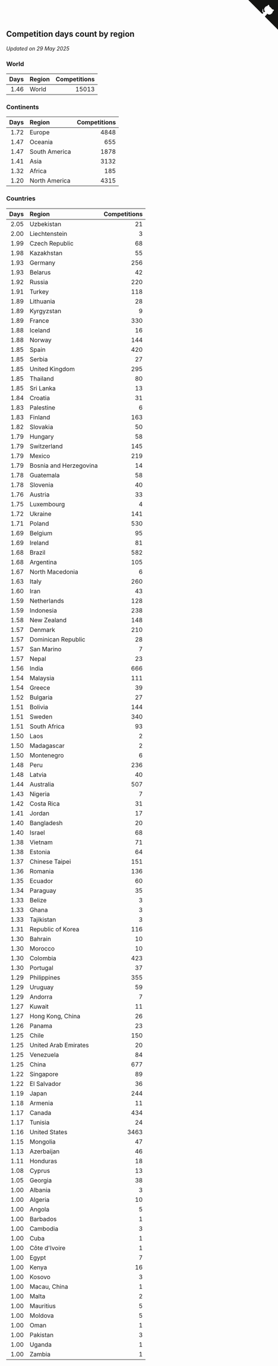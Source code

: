 ## Competition days count by region

*Updated on 29 May 2025*


### World

| Days | Region | Competitions |
| ---: | :--- | ---: |
| 1.46 | World | 15013 |

### Continents

| Days | Region | Competitions |
| ---: | :--- | ---: |
| 1.72 | Europe | 4848 |
| 1.47 | Oceania | 655 |
| 1.47 | South America | 1878 |
| 1.41 | Asia | 3132 |
| 1.32 | Africa | 185 |
| 1.20 | North America | 4315 |

### Countries

| Days | Region | Competitions |
| ---: | :--- | ---: |
| 2.05 | Uzbekistan | 21 |
| 2.00 | Liechtenstein | 3 |
| 1.99 | Czech Republic | 68 |
| 1.98 | Kazakhstan | 55 |
| 1.93 | Germany | 256 |
| 1.93 | Belarus | 42 |
| 1.92 | Russia | 220 |
| 1.91 | Turkey | 118 |
| 1.89 | Lithuania | 28 |
| 1.89 | Kyrgyzstan | 9 |
| 1.89 | France | 330 |
| 1.88 | Iceland | 16 |
| 1.88 | Norway | 144 |
| 1.85 | Spain | 420 |
| 1.85 | Serbia | 27 |
| 1.85 | United Kingdom | 295 |
| 1.85 | Thailand | 80 |
| 1.85 | Sri Lanka | 13 |
| 1.84 | Croatia | 31 |
| 1.83 | Palestine | 6 |
| 1.83 | Finland | 163 |
| 1.82 | Slovakia | 50 |
| 1.79 | Hungary | 58 |
| 1.79 | Switzerland | 145 |
| 1.79 | Mexico | 219 |
| 1.79 | Bosnia and Herzegovina | 14 |
| 1.78 | Guatemala | 58 |
| 1.78 | Slovenia | 40 |
| 1.76 | Austria | 33 |
| 1.75 | Luxembourg | 4 |
| 1.72 | Ukraine | 141 |
| 1.71 | Poland | 530 |
| 1.69 | Belgium | 95 |
| 1.69 | Ireland | 81 |
| 1.68 | Brazil | 582 |
| 1.68 | Argentina | 105 |
| 1.67 | North Macedonia | 6 |
| 1.63 | Italy | 260 |
| 1.60 | Iran | 43 |
| 1.59 | Netherlands | 128 |
| 1.59 | Indonesia | 238 |
| 1.58 | New Zealand | 148 |
| 1.57 | Denmark | 210 |
| 1.57 | Dominican Republic | 28 |
| 1.57 | San Marino | 7 |
| 1.57 | Nepal | 23 |
| 1.56 | India | 666 |
| 1.54 | Malaysia | 111 |
| 1.54 | Greece | 39 |
| 1.52 | Bulgaria | 27 |
| 1.51 | Bolivia | 144 |
| 1.51 | Sweden | 340 |
| 1.51 | South Africa | 93 |
| 1.50 | Laos | 2 |
| 1.50 | Madagascar | 2 |
| 1.50 | Montenegro | 6 |
| 1.48 | Peru | 236 |
| 1.48 | Latvia | 40 |
| 1.44 | Australia | 507 |
| 1.43 | Nigeria | 7 |
| 1.42 | Costa Rica | 31 |
| 1.41 | Jordan | 17 |
| 1.40 | Bangladesh | 20 |
| 1.40 | Israel | 68 |
| 1.38 | Vietnam | 71 |
| 1.38 | Estonia | 64 |
| 1.37 | Chinese Taipei | 151 |
| 1.36 | Romania | 136 |
| 1.35 | Ecuador | 60 |
| 1.34 | Paraguay | 35 |
| 1.33 | Belize | 3 |
| 1.33 | Ghana | 3 |
| 1.33 | Tajikistan | 3 |
| 1.31 | Republic of Korea | 116 |
| 1.30 | Bahrain | 10 |
| 1.30 | Morocco | 10 |
| 1.30 | Colombia | 423 |
| 1.30 | Portugal | 37 |
| 1.29 | Philippines | 355 |
| 1.29 | Uruguay | 59 |
| 1.29 | Andorra | 7 |
| 1.27 | Kuwait | 11 |
| 1.27 | Hong Kong, China | 26 |
| 1.26 | Panama | 23 |
| 1.25 | Chile | 150 |
| 1.25 | United Arab Emirates | 20 |
| 1.25 | Venezuela | 84 |
| 1.25 | China | 677 |
| 1.22 | Singapore | 89 |
| 1.22 | El Salvador | 36 |
| 1.19 | Japan | 244 |
| 1.18 | Armenia | 11 |
| 1.17 | Canada | 434 |
| 1.17 | Tunisia | 24 |
| 1.16 | United States | 3463 |
| 1.15 | Mongolia | 47 |
| 1.13 | Azerbaijan | 46 |
| 1.11 | Honduras | 18 |
| 1.08 | Cyprus | 13 |
| 1.05 | Georgia | 38 |
| 1.00 | Albania | 3 |
| 1.00 | Algeria | 10 |
| 1.00 | Angola | 5 |
| 1.00 | Barbados | 1 |
| 1.00 | Cambodia | 3 |
| 1.00 | Cuba | 1 |
| 1.00 | Côte d'Ivoire | 1 |
| 1.00 | Egypt | 7 |
| 1.00 | Kenya | 16 |
| 1.00 | Kosovo | 3 |
| 1.00 | Macau, China | 1 |
| 1.00 | Malta | 2 |
| 1.00 | Mauritius | 5 |
| 1.00 | Moldova | 5 |
| 1.00 | Oman | 1 |
| 1.00 | Pakistan | 3 |
| 1.00 | Uganda | 1 |
| 1.00 | Zambia | 1 |


<a href="https://github.com/jonatanklosko/wca_statistics" class="github-corner" aria-label="View source on Github"><svg width="80" height="80" viewBox="0 0 250 250" style="fill:#151513; color:#fff; position: absolute; top: 0; border: 0; right: 0;" aria-hidden="true"><path d="M0,0 L115,115 L130,115 L142,142 L250,250 L250,0 Z"></path><path d="M128.3,109.0 C113.8,99.7 119.0,89.6 119.0,89.6 C122.0,82.7 120.5,78.6 120.5,78.6 C119.2,72.0 123.4,76.3 123.4,76.3 C127.3,80.9 125.5,87.3 125.5,87.3 C122.9,97.6 130.6,101.9 134.4,103.2" fill="currentColor" style="transform-origin: 130px 106px;" class="octo-arm"></path><path d="M115.0,115.0 C114.9,115.1 118.7,116.5 119.8,115.4 L133.7,101.6 C136.9,99.2 139.9,98.4 142.2,98.6 C133.8,88.0 127.5,74.4 143.8,58.0 C148.5,53.4 154.0,51.2 159.7,51.0 C160.3,49.4 163.2,43.6 171.4,40.1 C171.4,40.1 176.1,42.5 178.8,56.2 C183.1,58.6 187.2,61.8 190.9,65.4 C194.5,69.0 197.7,73.2 200.1,77.6 C213.8,80.2 216.3,84.9 216.3,84.9 C212.7,93.1 206.9,96.0 205.4,96.6 C205.1,102.4 203.0,107.8 198.3,112.5 C181.9,128.9 168.3,122.5 157.7,114.1 C157.9,116.9 156.7,120.9 152.7,124.9 L141.0,136.5 C139.8,137.7 141.6,141.9 141.8,141.8 Z" fill="currentColor" class="octo-body"></path></svg></a><style>.github-corner:hover .octo-arm{animation:octocat-wave 560ms ease-in-out}@keyframes octocat-wave{0%,100%{transform:rotate(0)}20%,60%{transform:rotate(-25deg)}40%,80%{transform:rotate(10deg)}}@media (max-width:500px){.github-corner:hover .octo-arm{animation:none}.github-corner .octo-arm{animation:octocat-wave 560ms ease-in-out}}</style>
